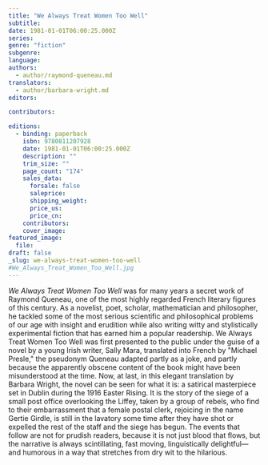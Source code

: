 ```yaml
---
title: "We Always Treat Women Too Well"
subtitle:
date: 1981-01-01T06:00:25.000Z
series:
genre: "fiction"
subgenre:
language:
authors:
  - author/raymond-queneau.md
translators:
  - author/barbara-wright.md
editors:

contributors:

editions:
  - binding: paperback
    isbn: 9780811207928
    date: 1981-01-01T06:00:25.000Z
    description: ""
    trim_size: ""
    page_count: "174"
    sales_data:
      forsale: false
      saleprice:
      shipping_weight:
      price_us:
      price_cn:
    contributors:
    cover_image:
featured_image:
  file:
draft: false
_slug: we-always-treat-women-too-well
#We_Always_Treat_Women_Too_Well.jpg
---
```


_We Always Treat Women Too Well_ was for many years a secret work of Raymond Queneau, one of the most highly regarded French literary figures of this century. As a novelist, poet, scholar, mathematician and philosopher, he tackled some of the most serious scientific and philosophical problems of our age with insight and erudition while also writing witty and stylistically experimental fiction that has earned him a popular readership. We Always Treat Women Too Well was first presented to the public under the guise of a novel by a young Irish writer, Sally Mara, translated into French by "Michael Presle," the pseudonym Queneau adapted partly as a joke, and partly because the apparently obscene content of the book might have been misunderstood at the time. Now, at last, in this elegant translation by Barbara Wright, the novel can be seen for what it is: a satirical masterpiece set in Dublin during the 1916 Easter Rising. It is the story of the siege of a small post office overlooking the Liffey, taken by a group of rebels, who find to their embarrassment that a female postal clerk, rejoicing in the name Gertie Girdle, is still in the lavatory some time after they have shot or expelled the rest of the staff and the siege has begun. The events that follow are not for prudish readers, because it is not just blood that flows, but the narrative is always scintillating, fast moving, linguistically delightful—and humorous in a way that stretches from dry wit to the hilarious.
